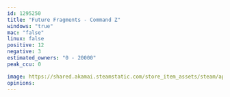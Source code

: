```yaml
---
id: 1295250
title: "Future Fragments - Command Z"
windows: "true"
mac: "false"
linux: false
positive: 12
negative: 3
estimated_owners: "0 - 20000"
peak_ccu: 0

image: https://shared.akamai.steamstatic.com/store_item_assets/steam/apps/1295250/header.jpg?t=1590000630
opinions:
---
```

